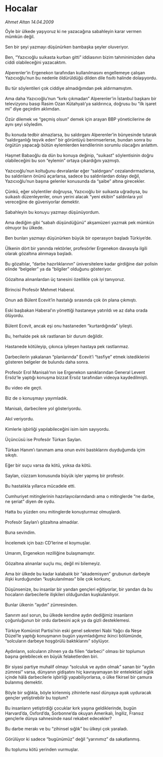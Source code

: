 # Hocalar

*Ahmet Altan 14.04.2009*

<div class="taraf_structure_2col_1zq">
<div class="margen_n">



 <p>Öyle bir ülkede yaşıyoruz ki ne yazacağına sabahleyin karar vermen mümkün değil. <br/><br/>Sen bir şeyi yazmayı düşünürken bambaşka şeyler oluveriyor. <br/><br/>Ben, “Yazıcıoğlu suikasta kurban gitti” iddiasının bizim tahminimizden daha ciddi olabileceğini yazacaktım. <br/><br/>Alperenler’in Ergenekon tarafından kullanılmasını engellemeye çalışan Yazıcıoğlu’nun bu nedenle öldürüldüğü dilden dile fısıltı halinde dolaşıyordu. <br/><br/>Bu tür söylentileri çok ciddiye almadığımdan pek aldırmamıştım. <br/><br/>Ama daha Yazıcıoğlu’nun “kırkı çıkmadan” Alperenler’in İstanbul başkanı bir televizyonu basıp Rasim Ozan Kütahyalı’ya saldırınca, doğrusu bu “ilk işaret mi” diye geçirdim aklımdan. <br/><br/>Özür dilemek ve “geçmiş olsun” demek için arayan BBP yöneticilerine de aynı şeyi söyledim. <br/><br/>Bu konuda tedbir almazlarsa, bu saldırganı Alperenler’in bünyesinde tutarak “saldırganlığı teşvik eden” bir görüntüyü benimserlerse, bundan sonra bu örgütün yapacağı bütün eylemlerden kendilerinin sorumlu olacağını anlattım. <br/><br/>Haşmet Babaoğlu da dün bu konuya değinip, “suikast” söylentisinin doğru olabileceğini bu son “eylemin” ortaya çıkardığını yazmıştı. <br/><br/>Yazıcıoğlu’nun koltuğunu devralanlar eğer “saldırganı” cezalandırmazlarsa, bu saldırıların önünü açarlarsa, sadece bu saldırılardan dolayı değil, Yazıcıoğlu’nun başına gelenler konusunda da “şaibe” altına girecekler. <br/><br/>Çünkü, eğer söylentiler doğruysa, Yazıcıoğlu bir suikasta uğradıysa, bu suikastı düzenleyenler, onun yerini alacak “yeni ekibin” saldırılara yol vereceğine de güveniyorlar demektir. <br/><br/>Sabahleyin bu konuyu yazmayı düşünüyordum. <br/><br/>Ama dediğim gibi “sabah düşündüğünü” akşamüzeri yazmak pek mümkün olmuyor bu ülkede. <br/><br/>Ben bunları yazmayı düşünürken büyük bir operasyon başladı Türkiye’de. <br/><br/>Ülkenin dört bir yanında rektörler, profesörler Ergenekon davasıyla ilgili olarak gözaltına alınmaya başladı. <br/><br/>Bu gözaltılar, “darbe hazırlıklarının” üniversitelere kadar girdiğine dair polisin elinde “belgeler” ya da “bilgiler” olduğunu gösteriyor. <br/><br/>Gözaltına alınanlardan üç tanesini özellikle çok iyi tanıyoruz. <br/><br/>Birincisi Profesör Mehmet Haberal. <br/><br/>Onun adı Bülent Ecevit’in hastalığı sırasında çok ön plana çıkmıştı. <br/><br/>Eski başbakan Haberal’ın yönettiği hastaneye yatırıldı ve az daha orada ölüyordu. <br/><br/>Bülent Ecevit, ancak eşi onu hastaneden “kurtardığında” iyileşti. <br/><br/>Bu, herhalde pek sık rastlanan bir durum değildir. <br/><br/>Hastanede kötüleyip, çıkınca iyileşen hastaya pek rastlanmaz. <br/><br/>Darbecilerin yakalanan “planlarında” Ecevit’i “tasfiye” etmek istediklerini gösteren belgeler de bulundu daha sonra. <br/><br/>Profesör Erol Manisalı’nın ise Ergenekon sanıklarından General Levent Ersöz’le yaptığı konuşma bizzat Ersöz tarafından videoya kaydedilmişti. <br/><br/>Bu video ele geçti. <br/><br/>Biz de o konuşmayı yayımladık. <br/><br/>Manisalı, darbecilere yol gösteriyordu. <br/><br/>Akıl veriyordu. <br/><br/>Kimlerle işbirliği yapılabileceğini isim isim sayıyordu. <br/><br/>Üçüncüsü ise Profesör Türkan Saylan. <br/><br/>Türkan Hanım’ı tanımam ama onun evini bastıklarını duyduğumda içim sıkıştı. <br/><br/>Eğer bir suçu varsa da kötü, yoksa da kötü. <br/><br/>Saylan, cüzzam konusunda büyük işler yapmış bir profesör. <br/><br/>Bu hastalıkla yıllarca mücadele etti. <br/><br/>Cumhuriyet mitinglerinin hazırlayıcılarındandı ama o mitinglerde “ne darbe, ne şeriat” diyen de oydu. <br/><br/>Hatta bu yüzden onu mitinglerde konuşturmaz olmuşlardı. <br/><br/>Profesör Saylan’ı gözaltına almadılar. <br/><br/>Buna sevindim. <br/><br/>İncelemek için bazı CD’lerine el koymuşlar. <br/><br/>Umarım, Ergenekon rezilliğine bulaşmamıştır. <br/><br/>Gözaltına alınanlar suçlu mu, değil mi bilemeyiz. <br/><br/>Ama bir ülkede bu kadar kalabalık bir “akademisyen” grubunun darbeyle ilişki kurduğundan “kuşkulanılması” bile çok korkunç. <br/><br/>Düşünsenize, bu insanlar bir yandan gençleri eğitiyorlar, bir yandan da bu hocaların darbecilerle ilişkileri olduğundan kuşkulanılıyor. <br/><br/>Bunlar ülkenin “aydın” zümresinden. <br/><br/>Sanırım asıl sorun, bu ülkede kendine aydın dediğimiz insanların çoğunluğunun bir ordu darbesini açık ya da gizli desteklemesi. <br/><br/>Türkiye Komünist Partisi’nin eski genel sekreteri Nabi Yağcı da Neşe Düzel’le yaptığı konuşmanın bugün yayımladığımız ikinci bölümünde, “solcuların darbeye hoşgörülü baktıklarını” söylüyor. <br/><br/>Aydınların, solcuların zihnen ya da fiilen “darbeci” olması bir toplumun başına gelebilecek en büyük felaketlerden biri. <br/><br/>Bir siyasi partiye muhalif olmayı “solculuk ve aydın olmak” sanan bir “aydın zümresi” varsa, dünyanın gidişatını hiç kavrayamayan bir entelektüel sığlık içinde hâlâ darbecilerle işbirliği yapabiliyorlarsa, o ülke fikirsel bir çamura bulanmış demektir. <br/><br/>Böyle bir sığlıkla, böyle kirlenmiş zihinlerle nasıl dünyaya ayak uyduracak gençler yetiştirebilir bu toplum? <br/><br/>Bu insanların yetiştirdiği çocuklar kırk yaşına geldiklerinde, bugün Harvard’da, Oxford’da, Sorbonne’da okuyan Amerikalı, İngiliz, Fransız gençlerle dünya sahnesinde nasıl rekabet edecekler? <br/><br/>Bu darbe merakı ve bu “zihinsel sığlık” bu ülkeyi çok yaraladı. <br/><br/>Görülüyor ki sadece “bugünümüz” değil “yarınımız” da sakatlanmış. <br/><br/>Bu toplumu kötü yerinden vurmuşlar.</p>
<br/>
<br/>
<br/>



<br/>


<div id="taraf_not">
</div>

</div>


</div>
